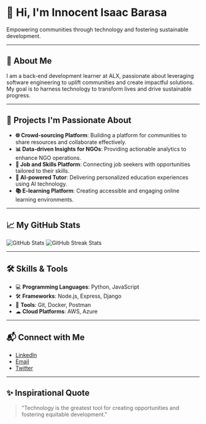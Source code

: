  # 👋 Hi, I'm Innocent Isaac Barasa  

Empowering communities through technology and fostering sustainable development.

---

## 📖 About Me
I am a back-end development learner at ALX, passionate about leveraging software engineering to uplift communities and create impactful solutions. My goal is to harness technology to transform lives and drive sustainable progress.

---

## 🚀 Projects I'm Passionate About
- **🌐 Crowd-sourcing Platform**: Building a platform for communities to share resources and collaborate effectively.
- **📊 Data-driven Insights for NGOs**: Providing actionable analytics to enhance NGO operations.
- **💼 Job and Skills Platform**: Connecting job seekers with opportunities tailored to their skills.
- **🤖 AI-powered Tutor**: Delivering personalized education experiences using AI technology.
- **📚 E-learning Platform**: Creating accessible and engaging online learning environments.

---

## 📈 My GitHub Stats
![GitHub Stats](https://github-readme-stats.vercel.app/api?username=Omwami-dev&show_icons=true&theme=calm)
![GitHub Streak Stats](https://github-readme-streak-stats.herokuapp.com/?user=Omwami-dev&theme=calm)

---

## 🛠️ Skills & Tools
- 💻 **Programming Languages**: Python, JavaScript
- 🛠 **Frameworks**: Node.js, Express, Django
- 🔧 **Tools**: Git, Docker, Postman
- ☁ **Cloud Platforms**: AWS, Azure

---

## 📬 Connect with Me
- [LinkedIn](https://linkedin.com/in/innocent-barasa-2229241ba)
- [Email](mailto:barasaowabarasa@gmail.com)
- [Twitter](https://x.com/Innocious_Found?t=WS99uxvVZb-o8R5fxpau4w&s=08)

---

## ✨ Inspirational Quote
> "Technology is the greatest tool for creating opportunities and fostering equitable development."
